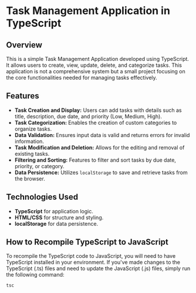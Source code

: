 # Task Management Application in TypeScript

## Overview
This is a simple Task Management Application developed using TypeScript. It allows users to create, view, update, delete, and categorize tasks. This application is not a comprehensive system but a small project focusing on the core functionalities needed for managing tasks effectively.

## Features
- **Task Creation and Display:** Users can add tasks with details such as title, description, due date, and priority (Low, Medium, High).
- **Task Categorization:** Enables the creation of custom categories to organize tasks.
- **Data Validation:** Ensures input data is valid and returns errors for invalid information.
- **Task Modification and Deletion:** Allows for the editing and removal of existing tasks.
- **Filtering and Sorting:** Features to filter and sort tasks by due date, priority, or category.
- **Data Persistence:** Utilizes `localStorage` to save and retrieve tasks from the browser.

## Technologies Used
- **TypeScript** for application logic.
- **HTML/CSS** for structure and styling.
- **localStorage** for data persistence.

## How to Recompile TypeScript to JavaScript
To recompile the TypeScript code to JavaScript, you will need to have TypeScript installed in your environment. If you've made changes to the TypeScript (.ts) files and need to update the JavaScript (.js) files, simply run the following command:

```bash
tsc
```